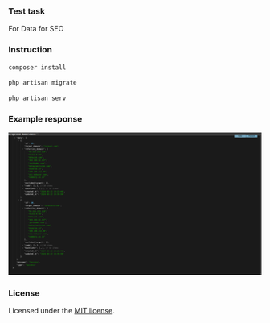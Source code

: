 ### Test task

For Data for SEO

### Instruction

```bash
composer install
```

```bash
php artisan migrate
```

```bash
php artisan serv
```
### Example response

![example](test.png)

### License

Licensed under the [MIT license](https://opensource.org/licenses/MIT).
